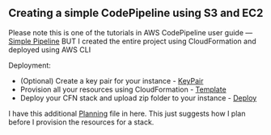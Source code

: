 ## Creating a simple CodePipeline using S3 and EC2 

Please note this is one of the tutorials in AWS CodePipeline user guide — [Simple Pipeline](https://docs.aws.amazon.com/codepipeline/latest/userguide/tutorials-simple-s3.html) BUT I created the entire project using CloudFormation and deployed using AWS CLI

Deployment:
* (Optional) Create a key pair for your instance - [KeyPair](https://github.com/gsidhu13/AWS-Projects/blob/main/SimplePipeline/keyName)
* Provision all your resources using CloudFormation - [Template](https://github.com/gsidhu13/AWS-Projects/blob/main/SimplePipeline/s3pipeline.YAML)
* Deploy your CFN stack and upload zip folder to your instance - [Deploy](https://github.com/gsidhu13/AWS-Projects/blob/main/SimplePipeline/deploy.sh)

I have this additional [Planning](https://github.com/gsidhu13/AWS-Projects/blob/main/SimplePipeline/Planning) file in here. This just suggests how I plan before I provision the resources for a stack. 

